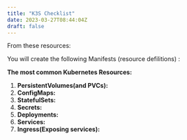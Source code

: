 ```yaml
---
title: "K3S Checklist"
date: 2023-03-27T08:44:04Z
draft: false
---
```


From these resources: 

You will create the following Manifests (resource defilitions) :

**The most common Kubernetes Resources:**
1. **PersistentVolumes(and PVCs):**
2. **ConfigMaps:**
3. **StatefulSets:**
4. **Secrets:**
5. **Deployments:** 
6. **Services:** 
7. **Ingress(Exposing services):** 
